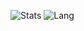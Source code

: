![Stats](https://github-readme-stats.vercel.app/api?username=harp077&show_icons=true&count_private=true&hide_title=false&theme=flag-india&include_all_commits=true&locale=en&border_color=008080&line_height=22)
![Lang](https://github-readme-stats.vercel.app/api/top-langs/?username=harp077&langs_count=3&hide_title=true&border_color=008080&card_width=222)

<!--
![Readme Card](https://github-readme-stats.vercel.app/api/pin/?username=harp077&repo=sjce&show_owner=true&theme=buefy)
![Readme Card](https://github-readme-stats.vercel.app/api/pin/?username=harp077&repo=sjmp3&show_owner=true&theme=buefy)
![Readme Card](https://github-readme-stats.vercel.app/api/pin/?username=harp077&repo=pj-net-tools&show_owner=true&theme=buefy)
![Readme Card](https://github-readme-stats.vercel.app/api/pin/?username=harp077&repo=pj-ftp-server&show_owner=true&theme=buefy)
-->

<!--
**harp077/harp077** is a ✨ _special_ ✨ repository because its `README.md` (this file) appears on your GitHub profile.

Here are some ideas to get you started:

- 🔭 I’m currently working on ...
- 🌱 I’m currently learning ...
- 👯 I’m looking to collaborate on ...
- 🤔 I’m looking for help with ...
- 💬 Ask me about ...
- 📫 How to reach me: ...
- 😄 Pronouns: ...
- ⚡ Fun fact: ...
-->
